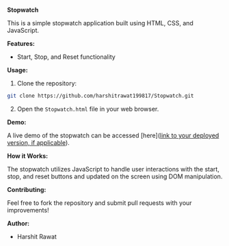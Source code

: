 
**Stopwatch**

This is a simple stopwatch application built using HTML, CSS, and JavaScript.

**Features:**

- Start, Stop, and Reset functionality

**Usage:**

1. Clone the repository:

```bash
git clone https://github.com/harshitrawat199817/Stopwatch.git
```

2. Open the `Stopwatch.html` file in your web browser.

**Demo:**

A live demo of the stopwatch can be accessed [here]([link to your deployed version, if applicable](https://harshitrawat199817.github.io/Stopwatch/)).

**How it Works:**

The stopwatch utilizes JavaScript to handle user interactions with the start, stop, and reset buttons and updated on the screen using DOM manipulation.

**Contributing:**

Feel free to fork the repository and submit pull requests with your improvements!

**Author:**

- Harshit Rawat

